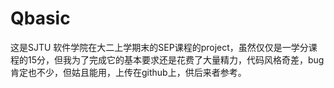 # Qbasic
这是SJTU 软件学院在大二上学期末的SEP课程的project，虽然仅仅是一学分课程的15分，但我为了完成它的基本要求还是花费了大量精力，代码风格奇差，bug肯定也不少，但姑且能用，上传在github上，供后来者参考。

